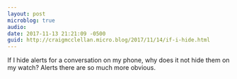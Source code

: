 ```yaml
---
layout: post
microblog: true
audio: 
date: 2017-11-13 21:21:09 -0500
guid: http://craigmcclellan.micro.blog/2017/11/14/if-i-hide.html
---
```

If I hide alerts for a conversation on my phone, why does it not hide them on my watch? Alerts there are so much more obvious. 
